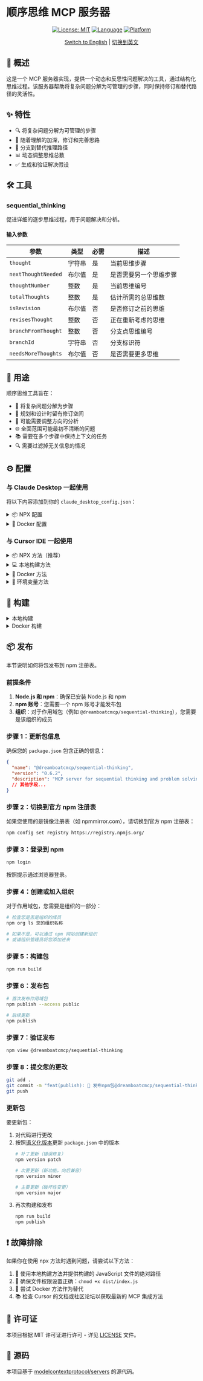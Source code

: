 # 顺序思维 MCP 服务器

<div align="center">

[![License: MIT](https://img.shields.io/badge/许可证-MIT-yellow.svg)](LICENSE)
[![Language](https://img.shields.io/badge/开发语言-TypeScript-blue.svg)](https://www.typescriptlang.org/)
[![Platform](https://img.shields.io/badge/运行环境-Node.js-green.svg)](https://nodejs.org/)

[Switch to English](README.md) | [切换到英文](README.md)

</div>

## 📖 概述

这是一个 MCP 服务器实现，提供一个动态和反思性问题解决的工具，通过结构化思维过程。该服务器帮助将复杂问题分解为可管理的步骤，同时保持修订和替代路径的灵活性。

## ✨ 特性

- 🔍 将复杂问题分解为可管理的步骤
- 🔄 随着理解的加深，修订和完善思路
- 🌲 分支到替代推理路径
- 📊 动态调整思维总数
- ✅ 生成和验证解决假设

## 🛠 工具

### sequential_thinking

促进详细的逐步思维过程，用于问题解决和分析。

#### 输入参数

| 参数 | 类型 | 必需 | 描述 |
|-----------|------|----------|-------------|
| `thought` | 字符串 | 是 | 当前思维步骤 |
| `nextThoughtNeeded` | 布尔值 | 是 | 是否需要另一个思维步骤 |
| `thoughtNumber` | 整数 | 是 | 当前思维编号 |
| `totalThoughts` | 整数 | 是 | 估计所需的总思维数 |
| `isRevision` | 布尔值 | 否 | 是否修订之前的思维 |
| `revisesThought` | 整数 | 否 | 正在重新考虑的思维 |
| `branchFromThought` | 整数 | 否 | 分支点思维编号 |
| `branchId` | 字符串 | 否 | 分支标识符 |
| `needsMoreThoughts` | 布尔值 | 否 | 是否需要更多思维 |

## 🎯 用途

顺序思维工具旨在：

- 📝 将复杂问题分解为步骤
- 🎨 规划和设计时留有修订空间
- 🔄 可能需要调整方向的分析
- 🌐 全面范围可能最初不清晰的问题
- 📚 需要在多个步骤中保持上下文的任务
- 🔍 需要过滤掉无关信息的情况

## ⚙️ 配置

### 与 Claude Desktop 一起使用

将以下内容添加到你的 `claude_desktop_config.json`：

<details>
<summary>📦 NPX 配置</summary>

```json
{
  "mcpServers": {
    "sequential-thinking": {
      "command": "npx",
      "args": [
        "-y",
        "@dreamboatcmcp/sequential-thinking"
      ]
    }
  }
}
```
</details>

<details>
<summary>🐳 Docker 配置</summary>

```json
{
  "mcpServers": {
    "sequential-thinking": {
      "command": "docker",
      "args": [
        "run",
        "--rm",
        "-i",
        "dreamboatcmcp/sequential-thinking"
      ]
    }
  }
}
```
</details>

### 与 Cursor IDE 一起使用

<details>
<summary>📦 NPX 方法（推荐）</summary>

1. 安装包：
```bash
# 全局安装
npm install -g @dreamboatcmcp/sequential-thinking

# 或直接使用 NPX
npx -y @dreamboatcmcp/sequential-thinking
```

2. 在 Cursor 设置中配置（JSON）：
```json
{
  "mcpServers": {
    "sequential-thinking": {
      "command": "npx",
      "args": [
        "-y",
        "@dreamboatcmcp/sequential-thinking"
      ]
    }
  }
}
```
</details>

<details>
<summary>💻 本地构建方法</summary>

1. 首先在本地构建项目：
```bash
cd /path/to/sequential-thinking
npm install
npm run build
```

2. 在 Cursor 设置中配置（JSON）：
```json
{
  "mcpServers": {
    "sequential-thinking": {
      "command": "node",
      "args": [
        "/absolute/path/to/sequential-thinking/dist/index.js"
      ]
    }
  }
}
```
</details>

<details>
<summary>🐳 Docker 方法</summary>

1. 构建 Docker 镜像：
```bash
docker build -t dreamboatcmcp/sequential-thinking .
```

2. 在 Cursor 设置中配置（JSON）：
```json
{
  "mcpServers": {
    "sequential-thinking": {
      "command": "docker",
      "args": [
        "run",
        "--rm",
        "-i",
        "dreamboatcmcp/sequential-thinking"
      ]
    }
  }
}
```
</details>

<details>
<summary>🔧 环境变量方法</summary>

1. 创建启动脚本：
```bash
#!/bin/sh
export CURSOR_MCP_CONFIG=/path/to/your/mcp_config.json
open -a Cursor
```

2. 在 `mcp_config.json` 中添加配置：
```json
{
  "mcpServers": {
    "sequential-thinking": {
      "command": "node",
      "args": [
        "/absolute/path/to/sequential-thinking/dist/index.js"
      ]
    }
  }
}
```

3. 使脚本可执行：
```bash
chmod +x start_cursor_with_mcp.sh
```

> **注意**：MCP 集成主要在 Cursor IDE 的 Composer 功能中支持。
</details>

## 🚀 构建

<details>
<summary>本地构建</summary>

```bash
cd /path/to/sequential-thinking
npm install
npm run build
```
</details>

<details>
<summary>Docker 构建</summary>

```bash
# 构建 Docker 镜像
docker build -t dreamboatcmcp/sequential-thinking .

# 验证构建结果
docker images | grep sequential-thinking
```
</details>

## 📦 发布

本节说明如何将包发布到 npm 注册表。

### 前提条件

1. **Node.js 和 npm**：确保已安装 Node.js 和 npm
2. **npm 账号**：您需要一个 npm 账号才能发布包
3. **组织**：对于作用域包（例如 `@dreamboatcmcp/sequential-thinking`），您需要是该组织的成员

### 步骤 1：更新包信息

确保您的 `package.json` 包含正确的信息：

```json
{
  "name": "@dreamboatcmcp/sequential-thinking",
  "version": "0.6.2",
  "description": "MCP server for sequential thinking and problem solving",
  // 其他字段...
}
```

### 步骤 2：切换到官方 npm 注册表

如果您使用的是镜像注册表（如 npmmirror.com），请切换到官方 npm 注册表：

```bash
npm config set registry https://registry.npmjs.org/
```

### 步骤 3：登录到 npm

```bash
npm login
```

按照提示通过浏览器登录。

### 步骤 4：创建或加入组织

对于作用域包，您需要是组织的一部分：

```bash
# 检查您是否是组织的成员
npm org ls 您的组织名称

# 如果不是，可以通过 npm 网站创建新组织
# 或请组织管理员将您添加进来
```

### 步骤 5：构建包

```bash
npm run build
```

### 步骤 6：发布包

```bash
# 首次发布作用域包
npm publish --access public

# 后续更新
npm publish
```

### 步骤 7：验证发布

```bash
npm view @dreamboatcmcp/sequential-thinking
```

### 步骤 8：提交您的更改

```bash
git add .
git commit -m "feat(publish): 🚀 发布npm包@dreamboatcmcp/sequential-thinking"
git push
```

### 更新包

要更新包：

1. 对代码进行更改
2. 按照[语义化版本](https://semver.org/)更新 `package.json` 中的版本
   ```bash
   # 补丁更新（错误修复）
   npm version patch
   
   # 次要更新（新功能，向后兼容）
   npm version minor
   
   # 主要更新（破坏性变更）
   npm version major
   ```
3. 再次构建和发布
   ```bash
   npm run build
   npm publish
   ```

## ❗ 故障排除

如果你在使用 npx 方法时遇到问题，请尝试以下方法：

1. 🔧 使用本地构建方法并提供构建的 JavaScript 文件的绝对路径
2. 📝 确保文件权限设置正确：`chmod +x dist/index.js`
3. 🐳 尝试 Docker 方法作为替代
4. 📚 检查 Cursor 的文档或社区论坛以获取最新的 MCP 集成方法

## 📄 许可证

本项目根据 MIT 许可证进行许可 - 详见 [LICENSE](LICENSE) 文件。

## 🔗 源码

本项目基于 [modelcontextprotocol/servers](https://github.com/modelcontextprotocol/servers) 的源代码。 